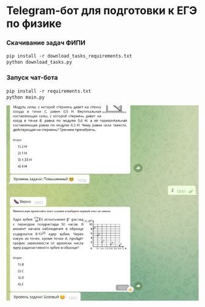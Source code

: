 # Telegram-бот для подготовки к ЕГЭ по физике

### Скачивание задач ФИПИ
```commandline
pip install -r download_tasks_requirements.txt
python download_tasks.py
```

### Запуск чат-бота
```commandline
pip install -r requirements.txt
python main.py
```

![Скриншот](screenshot.jpg "Работа чат-бота")